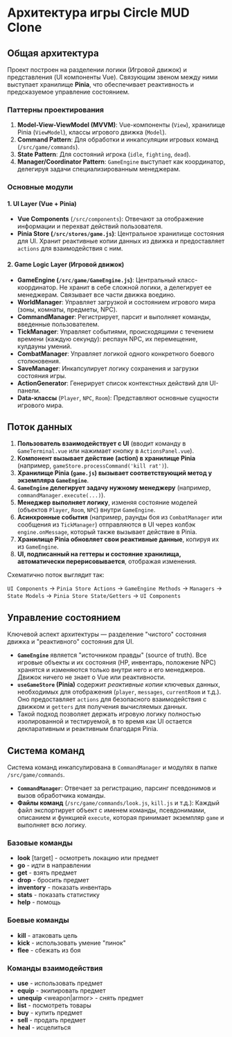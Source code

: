 
# Архитектура игры Circle MUD Clone

## Общая архитектура

Проект построен на разделении логики (Игровой движок) и представления (UI компоненты Vue). Связующим звеном между ними выступает хранилище **Pinia**, что обеспечивает реактивность и предсказуемое управление состоянием.

### Паттерны проектирования

1.  **Model-View-ViewModel (MVVM)**: Vue-компоненты (`View`), хранилище Pinia (`ViewModel`), классы игрового движка (`Model`).
2.  **Command Pattern**: Для обработки и инкапсуляции игровых команд (`/src/game/commands`).
3.  **State Pattern**: Для состояний игрока (`idle`, `fighting`, `dead`).
4.  **Manager/Coordinator Pattern**: `GameEngine` выступает как координатор, делегируя задачи специализированным менеджерам.

### Основные модули

#### 1. UI Layer (Vue + Pinia)
-   **Vue Components** (`/src/components`): Отвечают за отображение информации и перехват действий пользователя.
-   **Pinia Store (`/src/stores/game.js`)**: Центральное хранилище состояния для UI. Хранит реактивные копии данных из движка и предоставляет `actions` для взаимодействия с ним.

#### 2. Game Logic Layer (Игровой движок)
-   **GameEngine (`/src/game/GameEngine.js`)**: Центральный класс-координатор. Не хранит в себе сложной логики, а делегирует ее менеджерам. Связывает все части движка воедино.
-   **WorldManager**: Управляет загрузкой и состоянием игрового мира (зоны, комнаты, предметы, NPC).
-   **CommandManager**: Регистрирует, парсит и выполняет команды, введенные пользователем.
-   **TickManager**: Управляет событиями, происходящими с течением времени (каждую секунду): респаун NPC, их перемещение, кулдауны умений.
-   **CombatManager**: Управляет логикой одного конкретного боевого столкновения.
-   **SaveManager**: Инкапсулирует логику сохранения и загрузки состояния игры.
-   **ActionGenerator**: Генерирует список контекстных действий для UI-панели.
-   **Data-классы** (`Player`, `NPC`, `Room`): Представляют основные сущности игрового мира.

## Поток данных

1.  **Пользователь взаимодействует с UI** (вводит команду в `GameTerminal.vue` или нажимает кнопку в `ActionsPanel.vue`).
2.  **Компонент вызывает действие (action) в хранилище Pinia** (например, `gameStore.processCommand('kill rat')`).
3.  **Хранилище Pinia (`game.js`) вызывает соответствующий метод у экземпляра `GameEngine`**.
4.  **`GameEngine` делегирует задачу нужному менеджеру** (например, `commandManager.execute(...)`).
5.  **Менеджер выполняет логику**, изменяя состояние моделей (объектов `Player`, `Room`, `NPC`) внутри `GameEngine`.
6.  **Асинхронные события** (например, раунды боя из `CombatManager` или сообщения из `TickManager`) отправляются в UI через колбэк `engine.onMessage`, который также вызывает действие в Pinia.
7.  **Хранилище Pinia обновляет свои реактивные данные**, копируя их из `GameEngine`.
8.  **UI, подписанный на геттеры и состояние хранилища, автоматически перерисовывается**, отображая изменения.

Схематично поток выглядит так:

`UI Components` → `Pinia Store Actions` → `GameEngine Methods` → `Managers` → `State Models` → `Pinia Store State/Getters` → `UI Components`

## Управление состоянием

Ключевой аспект архитектуры — разделение "чистого" состояния движка и "реактивного" состояния для UI.

-   **`GameEngine`** является "источником правды" (source of truth). Все игровые объекты и их состояния (HP, инвентарь, положение NPC) хранятся и изменяются только внутри него и его менеджеров. Движок ничего не знает о Vue или реактивности.
-   **`useGameStore` (Pinia)** содержит *реактивные копии* ключевых данных, необходимых для отображения (`player`, `messages`, `currentRoom` и т.д.). Оно предоставляет `actions` для безопасного взаимодействия с движком и `getters` для получения вычисляемых данных.
-   Такой подход позволяет держать игровую логику полностью изолированной и тестируемой, в то время как UI остается декларативным и реактивным благодаря Pinia.

## Система команд

Система команд инкапсулирована в `CommandManager` и модулях в папке `/src/game/commands`.

-   **`CommandManager`**: Отвечает за регистрацию, парсинг псевдонимов и вызов обработчика команды.
-   **Файлы команд** (`/src/game/commands/look.js`, `kill.js` и т.д.): Каждый файл экспортирует объект с именем команды, псевдонимами, описанием и функцией `execute`, которая принимает экземпляр `game` и выполняет всю логику.

### Базовые команды
- **look** [target] - осмотреть локацию или предмет
- **go** <direction> - идти в направлении
- **get** <item> - взять предмет
- **drop** <item> - бросить предмет
- **inventory** - показать инвентарь
- **stats** - показать статистику
- **help** - помощь

### Боевые команды
- **kill** <target> - атаковать цель
- **kick** <target> - использовать умение "пинок"
- **flee** - сбежать из боя

### Команды взаимодействия
- **use** <item> - использовать предмет
- **equip** <item> - экипировать предмет
- **unequip** <weapon|armor> - снять предмет
- **list** - посмотреть товары
- **buy** <item> - купить предмет
- **sell** <item> - продать предмет
- **heal** - исцелиться
